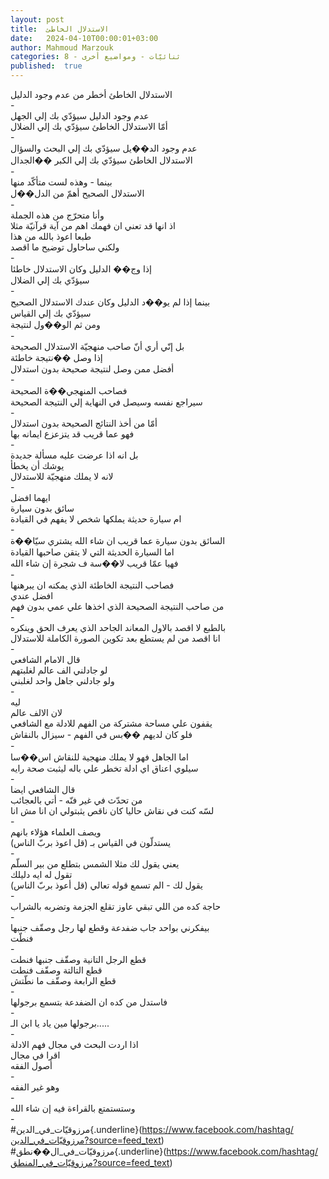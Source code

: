 ```yaml
---
layout: post
title:  الاستدلال الخاطئ
date:   2024-04-10T00:00:01+03:00
author: Mahmoud Marzouk
categories: 8 - ثنائيّات - ومواضيع أخرى
published:  true
---
```

الاستدلال الخاطئ أخطر من عدم وجود الدليل\
-\
عدم وجود الدليل سيؤدّي بك إلي الجهل\
أمّا الاستدلال الخاطئ سيؤدّي بك إلي الضلال\
-\
عدم وجود الد��يل سيؤدّي بك إلي البحث والسؤال\
الاستدلال الخاطئ سيؤدّي بك إلي الكبر ��الجدال\
-\
بينما - وهذه لست متأكّد منها\
الاستدلال الصحيح أهمّ من الدل��ل\
-\
وأنا متحرّج من هذه الجملة\
اذ انها قد تعني ان فهمك اهم من آية قرآنيّة مثلا\
طبعا اعوذ بالله من هذا\
ولكني ساحاول توضيح ما اقصد\
-\
إذا وج�� الدليل وكان الاستدلال خاطئا\
سيؤدّي بك إلي الضلال\
-\
بينما إذا لم يو��د الدليل وكان عندك الاستدلال الصحيح\
سيؤدّي بك إلي القياس\
ومن ثم الو��ول لنتيجة\
-\
بل إنّي أري أنّ صاحب منهجيّة الاستدلال الصحيحة\
إذا وصل ��نتيجة خاطئة\
أفضل ممن وصل لنتيجة صحيحة بدون استدلال\
-\
فصاحب المنهجي��ة الصحيحة\
سيراجع نفسه وسيصل في النهاية إلي النتيجة الصحيحة\
-\
أمّا من أخذ النتائج الصحيحة بدون استدلال\
فهو عما قريب قد يتزعزع ايمانه بها\
-\
بل انه اذا عرضت عليه مسألة جديدة\
يوشك أن يخطأ\
لانه لا يملك منهجيّة للاستدلال\
-\
ايهما افضل\
سائق بدون سيارة\
ام سيارة حديثة يملكها شخص لا يفهم في القيادة\
-\
السائق بدون سيارة عما قريب ان شاء الله يشتري سيّا��ة\
اما السيارة الحديثة التي لا يتقن صاحبها القيادة\
فهيا عمّا قريب لا��سة ف شجرة إن شاء الله\
-\
فصاحب النتيجة الخاطئة الذي يمكنه ان يبرهنها\
افضل عندي\
من صاحب النتيجة الصحيحة الذي اخذها علي عمي بدون فهم\
-\
بالطبع لا اقصد بالاول المعاند الجاحد الذي يعرف الحق وينكره\
انا اقصد من لم يستطع بعد تكوين الصورة الكاملة للاستدلال\
-\
قال الامام الشافعي\
لو جادلني الف عالم لغلبتهم\
ولو جادلني جاهل واحد لغلبني\
-\
ليه\
لان الالف عالم\
يقفون علي مساحة مشتركة من الفهم للادلة مع الشافعي\
فلو كان لديهم ��بس في الفهم - سيزال بالنقاش\
-\
اما الجاهل فهو لا يملك منهجية للنقاش اس��سا\
سيلوي اعناق اي ادلة تخطر علي باله ليثبت صحة رايه\
-\
قال الشافعي ايضا\
من تحدّث في غير فنّه - أتي بالعجائب\
لسّه كنت في نقاش حاليا كان ناقص يثبتولي ان انا مش انا\
-\
ويصف العلماء هؤلاء بانهم\
يستدلّون في القياس بـ (قل اعوذ بربّ الناس)\
-\
يعني يقول لك مثلا الشمس بتطلع من بير السلّم\
تقول له ايه دليلك\
يقول لك - الم تسمع قوله تعالي (قل أعوذ بربّ الناس)\
-\
حاجة كده من اللي تبقي عاوز تقلع الجزمة وتضربه بالشراب\
-\
بيفكرني بواحد جاب ضفدعة وقطع لها رجل وصقّف جنبها\
فنطّت\
-\
قطع الرجل التانية وصقّف جنبها فنطت\
قطع التالتة وصقّف فنطت\
قطع الرابعة وصقّف ما نطّتش\
-\
فاستدل من كده ان الضفدعة بتسمع برجولها\
-\
برجولها مين ياد يا ابن الـ\.....\
-\
اذا اردت البحث في مجال فهم الادلة\
اقرا في مجال\
أصول الفقه\
-\
وهو غير الفقه\
-\
وستستمتع بالقراءة فيه إن شاء الله\
-\
\#مرزوقيّات_في_الدين{.underline}(https://www.facebook.com/hashtag/مرزوقيّات_في_الدين?source=feed_text)\
\#مرزوقيّات_في_ال��نطق{.underline}(https://www.facebook.com/hashtag/مرزوقيّات_في_المنطق?source=feed_text)
